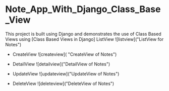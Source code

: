 # Note_App_With_Django_Class_Base_View
This project is built using Django and demonstrates the use of Class Based Views using [Class Based Views in Django]
 ListView
![listview]("ListView for Notes")

* CreateView
![createview]( "CreateView of Notes")

* DetailView
![detailview]("DetailView of Notes")

* UpdateView
![updateview]("UpdateView of Notes")

* DeleteView
![deleteview]("DeleteView of Notes")
